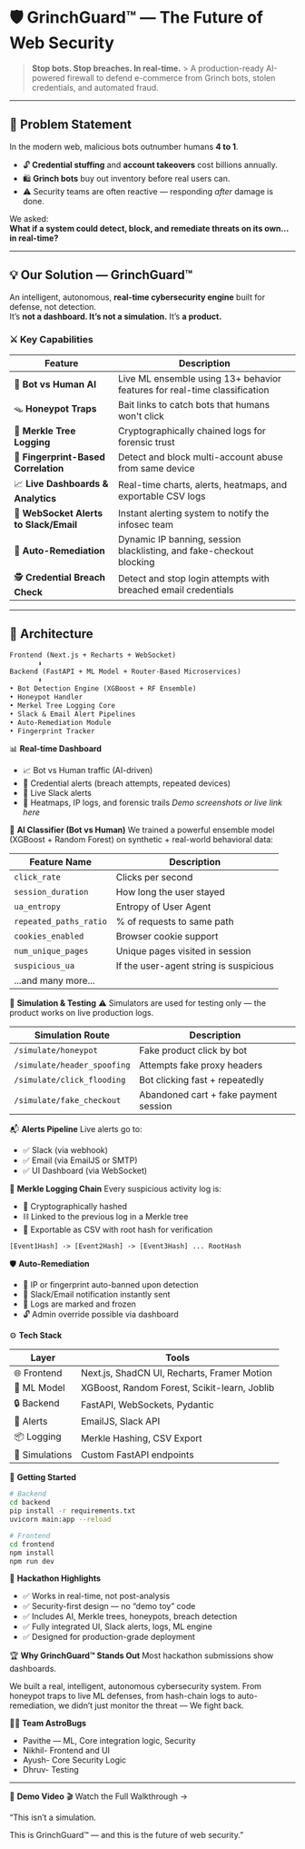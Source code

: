 # 🛡️ GrinchGuard™ — The Future of Web Security

> **Stop bots. Stop breaches. In real-time.** > A production-ready AI-powered firewall to defend e-commerce from Grinch bots, stolen credentials, and automated fraud.

---

## 🚨 Problem Statement

In the modern web, malicious bots outnumber humans **4 to 1**.

- 🔓 **Credential stuffing** and **account takeovers** cost billions annually.
- 🛍️ **Grinch bots** buy out inventory before real users can.
- ⚠️ Security teams are often reactive — responding *after* damage is done.

We asked:  
**What if a system could detect, block, and remediate threats on its own… in real-time?**

---

## 💡 Our Solution — GrinchGuard™

An intelligent, autonomous, **real-time cybersecurity engine** built for defense, not detection.  
It’s **not a dashboard. It’s not a simulation.** It’s **a product.**

### ⚔️ Key Capabilities

| Feature                               | Description                                                                 |
|---------------------------------------|-----------------------------------------------------------------------------|
| 🧠 **Bot vs Human AI** | Live ML ensemble using 13+ behavior features for real-time classification   |
| 🪤 **Honeypot Traps** | Bait links to catch bots that humans won't click                            |
| 🔐 **Merkle Tree Logging** | Cryptographically chained logs for forensic trust                           |
| 🎯 **Fingerprint-Based Correlation** | Detect and block multi-account abuse from same device                       |
| 📈 **Live Dashboards & Analytics** | Real-time charts, alerts, heatmaps, and exportable CSV logs                 |
| 📡 **WebSocket Alerts to Slack/Email** | Instant alerting system to notify the infosec team                          |
| 🔄 **Auto-Remediation** | Dynamic IP banning, session blacklisting, and fake-checkout blocking        |
| 🕵️ **Credential Breach Check** | Detect and stop login attempts with breached email credentials              |

---

## 🧬 Architecture

```txt
Frontend (Next.js + Recharts + WebSocket)
       ⬇
Backend (FastAPI + ML Model + Router-Based Microservices)
       ⬇
• Bot Detection Engine (XGBoost + RF Ensemble)
• Honeypot Handler
• Merkel Tree Logging Core
• Slack & Email Alert Pipelines
• Auto-Remediation Module
• Fingerprint Tracker
````

📊 **Real-time Dashboard**

  - 📈 Bot vs Human traffic (AI-driven)
  - 🔐 Credential alerts (breach attempts, repeated devices)
  - 📡 Live Slack alerts
  - 📍 Heatmaps, IP logs, and forensic trails
    *Demo screenshots or live link here*

🤖 **AI Classifier (Bot vs Human)**
We trained a powerful ensemble model (XGBoost + Random Forest) on synthetic + real-world behavioral data:

| Feature Name             | Description                                       |
|--------------------------|---------------------------------------------------|
| `click_rate`             | Clicks per second                                 |
| `session_duration`       | How long the user stayed                          |
| `ua_entropy`             | Entropy of User Agent                             |
| `repeated_paths_ratio`   | % of requests to same path                        |
| `cookies_enabled`        | Browser cookie support                            |
| `num_unique_pages`       | Unique pages visited in session                   |
| `suspicious_ua`          | If the user-agent string is suspicious            |
| ...and many more...      |                                                   |

🧪 **Simulation & Testing**
⚠️ Simulators are used for testing only — the product works on live production logs.

| Simulation Route              | Description                                       |
|-------------------------------|---------------------------------------------------|
| `/simulate/honeypot`          | Fake product click by bot                         |
| `/simulate/header_spoofing`   | Attempts fake proxy headers                       |
| `/simulate/click_flooding`    | Bot clicking fast + repeatedly                    |
| `/simulate/fake_checkout`     | Abandoned cart + fake payment session             |

📬 **Alerts Pipeline**
Live alerts go to:

  - ✅ Slack (via webhook)
  - ✅ Email (via EmailJS or SMTP)
  - ✅ UI Dashboard (via WebSocket)

🔐 **Merkle Logging Chain**
Every suspicious activity log is:

  - 🔗 Cryptographically hashed
  - ⛓️ Linked to the previous log in a Merkle tree
  - 🧾 Exportable as CSV with root hash for verification

`[Event1Hash] -> [Event2Hash] -> [Event3Hash] ... RootHash`

🛡️ **Auto-Remediation**

  - 🛑 IP or fingerprint auto-banned upon detection
  - 📡 Slack/Email notification instantly sent
  - 🧾 Logs are marked and frozen
  - 🔓 Admin override possible via dashboard

⚙️ **Tech Stack**

| Layer              | Tools                                                     |
|--------------------|-----------------------------------------------------------|
| 🌐 Frontend        | Next.js, ShadCN UI, Recharts, Framer Motion               |
| 🧠 ML Model        | XGBoost, Random Forest, Scikit-learn, Joblib              |
| 🔒 Backend         | FastAPI, WebSockets, Pydantic                             |
| 📡 Alerts          | EmailJS, Slack API                                        |
| 📦 Logging         | Merkle Hashing, CSV Export                                |
| 🧪 Simulations     | Custom FastAPI endpoints                                  |

🚀 **Getting Started**

```bash
# Backend
cd backend
pip install -r requirements.txt
uvicorn main:app --reload

# Frontend
cd frontend
npm install
npm run dev
```

🏁 **Hackathon Highlights**

  - ✅ Works in real-time, not post-analysis
  - ✅ Security-first design — no “demo toy” code
  - ✅ Includes AI, Merkle trees, honeypots, breach detection
  - ✅ Fully integrated UI, Slack alerts, logs, ML engine
  - ✅ Designed for production-grade deployment

🏆 **Why GrinchGuard™ Stands Out**
Most hackathon submissions show dashboards.

We built a real, intelligent, autonomous cybersecurity system.
From honeypot traps to live ML defenses, from hash-chain logs to auto-remediation, we didn’t just monitor the threat —
We fight back.

👨‍💻 **Team AstroBugs**

  - Pavithe — ML, Core integration logic, Security
  - Nikhil- Frontend and UI  
  - Ayush- Core Security Logic
  - Dhruv- Testing 

-----

📎 **Demo Video**
🎬 Watch the Full Walkthrough →

“This isn’t a simulation.

This is GrinchGuard™ — and this is the future of web security.”

```
```
